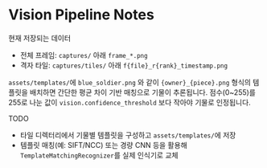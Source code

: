 # Vision Pipeline Notes

현재 저장되는 데이터
- 전체 프레임: `captures/` 아래 `frame_*.png`
- 격자 타일: `captures/tiles/` 아래 `f{file}_r{rank}_timestamp.png`

`assets/templates/`에 `blue_soldier.png` 와 같이 `{owner}_{piece}.png` 형식의 템플릿을 배치하면 간단한 평균 차이 기반 매칭으로 기물이 추론됩니다. 점수(0~255)를 255로 나눈 값이 `vision.confidence_threshold` 보다 작아야 기물로 인정됩니다.

TODO
- 타일 디렉터리에서 기물별 템플릿을 구성하고 `assets/templates/`에 저장
- 템플릿 매칭(예: SIFT/NCC) 또는 경량 CNN 등을 활용해 `TemplateMatchingRecognizer`를 실제 인식기로 교체
